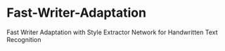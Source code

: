 # Fast-Writer-Adaptation
Fast Writer Adaptation with Style Extractor Network for Handwritten Text Recognition
